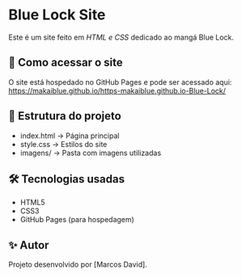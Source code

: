 # Blue Lock Site

Este é um site feito em *HTML e CSS* dedicado ao mangá Blue Lock.

## 🚀 Como acessar o site
O site está hospedado no GitHub Pages e pode ser acessado aqui:  
https://makaiblue.github.io/https-makaiblue.github.io-Blue-Lock/

## 📂 Estrutura do projeto
- index.html → Página principal
- style.css → Estilos do site
- imagens/ → Pasta com imagens utilizadas

## 🛠️ Tecnologias usadas
- HTML5
- CSS3
- GitHub Pages (para hospedagem)

## ✨ Autor
Projeto desenvolvido por [Marcos David].
